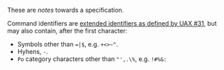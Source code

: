 These are *notes* towards a specification.

Command identifiers are [extended identifiers as defined by UAX
\#31][uax31-ids], but may also contain, after the first character:

- Symbols other than `=|$`, e.g. `+<>~^`.
- Hyhens, `-`.
- `Po` category characters other than `"',.\%`, e.g. `!#%&:`

[uax31-ids]: https://unicode.org/reports/tr31/#Default_Identifier_Syntax
